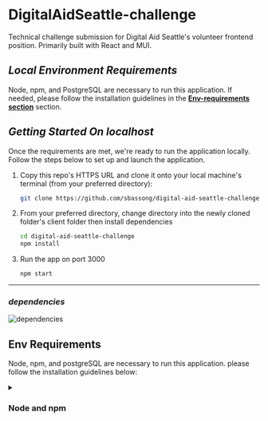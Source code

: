 # DigitalAidSeattle-challenge

Technical challenge submission for Digital Aid Seattle's volunteer frontend position. Primarily built with React and MUI.

<!-- ## [Live App](https://peaceful-everglades-79165.herokuapp.com/) -->


## **_Local Environment Requirements_**
Node, npm, and PostgreSQL are necessary to run this application. If needed, please follow the installation guidelines in the  **[Env-requirements section](#env-requirements)** section.


## **_Getting Started On localhost_**
 Once the requirements are met, we're ready to run the application locally. Follow the steps below to set up and launch the application.

1. Copy this repo's HTTPS URL and clone it onto your local machine's terminal (from your preferred directory):
    ```sh 
    git clone https://github.com/sbassong/digital-aid-seattle-challenge.git
    ```

  1. From your preferred directory, change directory into the newly cloned folder's client folder then install dependencies
      ```sh 
      cd digital-aid-seattle-challenge
      npm install
      ```
  1. Run the app on port 3000 
      ```sh 
      npm start
      ```

  ---

 ### **_dependencies_**

![dependencies](https://github.com/sbassong/digital-aid-seattle-challenge/assets/72420711/43befc6a-d6bc-4c71-b912-4f44001aeaf8)


## Env Requirements
  Node, npm, and postgreSQL are necessary to run this application. please follow the installation guidelines below:

 <details><summary><h3>Node and npm</h3></summary>

* *Recommended*: Go to the Node Version Manager ([NVM](https://github.com/nvm-sh/nvm)) github and follow the instructions to install both both Node and npm
* *Alternatively*: Go to [Node.js](https://nodejs.org/en/) and use the installer appropriate for your system to install node and npm

    *Verify that both node and npm have been installed by running the following in your CLI*

        node -v
        npm -v
</details>
